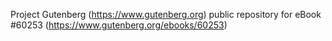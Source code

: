 Project Gutenberg (https://www.gutenberg.org) public repository for eBook #60253 (https://www.gutenberg.org/ebooks/60253)
